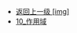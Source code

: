 - [返回上一级 [img]](page/后端/JavaNote/2_Java(书栈)/3_面对对象编程/1_面对对象基础/img/)
- [10_作用域](page/后端/JavaNote/2_Java(书栈)/3_面对对象编程/1_面对对象基础/img/10_作用域/)
